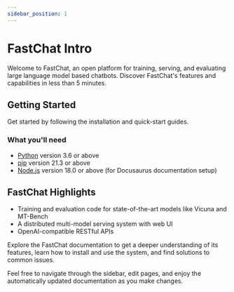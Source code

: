 ```yaml
---
sidebar_position: 1
---
```


# FastChat Intro

Welcome to FastChat, an open platform for training, serving, and evaluating large language model based chatbots. Discover FastChat's features and capabilities in less than 5 minutes.

## Getting Started

Get started by following the installation and quick-start guides.

### What you'll need

-   [Python](https://www.python.org/downloads/) version 3.6 or above
-   [pip](https://pip.pypa.io/en/stable/installation/) version 21.3 or above
-   [Node.js](https://nodejs.org/en/download/) version 18.0 or above (for Docusaurus documentation setup)

## FastChat Highlights

-   Training and evaluation code for state-of-the-art models like Vicuna and MT-Bench
-   A distributed multi-model serving system with web UI
-   OpenAI-compatible RESTful APIs

Explore the FastChat documentation to get a deeper understanding of its features, learn how to install and use the system, and find solutions to common issues.

Feel free to navigate through the sidebar, edit pages, and enjoy the automatically updated documentation as you make changes.
